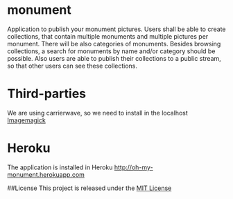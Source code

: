 # monument
Application to publish your monument pictures.
Users shall be able to create collections, that contain multiple monuments and multiple pictures per monument.
There will be also categories of monuments. Besides browsing collections, a search for monuments by name and/or category should be possible. Also users are able to publish their collections to a public stream, so that other users can see these collections.

# Third-parties
We are using carrierwave, so we need to install in the localhost [Imagemagick](http://www.imagemagick.org/script/binary-releases.php)

# Heroku
The application is installed in Heroku
http://oh-my-monument.herokuapp.com

##License
This project is released under the [MIT License](https://opensource.org/licenses/MIT)
